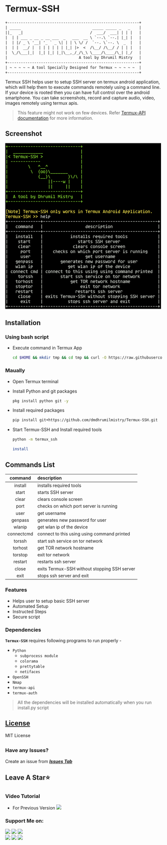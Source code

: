 <!-- Termux-SSH -->

# Termux-SSH

```
+-----------------------------------------------------------+
| _____                                _____ _____ _   _    |
||_   _|                              /  ___/  ___| | | |   |
|  | | ___ _ __ _ __ ___  _   ___  __ \ `--.\ `--.| |_| |   |
|  | |/ _ \ '__| '_ ` _ \| | | \ \/ /  `--. \`--. \  _  |   |
|  | |  __/ |  | | | | | | |_| |>  <  /\__/ /\__/ / | | |   |
|  \_/\___|_|  |_| |_| |_|\__,_/_/\_\ \____/\____/\_| |_/   |
|                                A tool by Dhrumil Mistry   |
+-----------------------------------------------------------+
| ~ ~ ~ ~ ~ A tool Specially Designed for Termux ~ ~ ~ ~ ~  |
+-----------------------------------------------------------+
```

Termux SSH helps user to setup SSH server on termux android application, which will help them to execute commands remotely using a command line.
If your device is rooted then you can have full control over the android smartphone. You can take screenshots, record and capture audio, video, images remotely using termux apis.

> This feature might not work on few devices. Refer [Termux-API documentation](https://wiki.termux.com/wiki/Termux:API) for more information.

## Screenshot

![Termux-SSH](https://github.com/dmdhrumilmistry/Termux-SSH/blob/main/.images/Termux-SSH-v1.1.0.png?raw=true)

## Installation

### Using bash script

- Execute command in Termux App

  ```bash
  cd $HOME && mkdir tmp && cd tmp && curl -O https://raw.githubusercontent.com/dmdhrumilmistry/Termux-SSH/main/install.sh && chmod +x $HOME/tmp/install.sh && ./install.sh; cd $HOME ;rm -rf $HOME/tmp
  ```

### Maually

- Open Termux terminal

- Install Python and git packages

  ```bash
  pkg install python git -y
  ```

- Install required packages

  ```bash
  pip install git+https://github.com/dmdhrumilmistry/Termux-SSH.git
  ```

- Start Termux-SSH and Install required tools

  ```bash
  python -m termux_ssh
  ```

  ```bash
  install
  ```

## Commands List

|  command   | description                                  |
| :--------: | :------------------------------------------- |
|  install   | installs required tools                      |
|   start    | starts SSH server                            |
|   clear    | clears console screen                        |
|    port    | checks on which port server is running       |
|    user    | get username                                 |
|  genpass   | generates new password for user              |
|   wlanip   | get wlan ip of the device                    |
| connectcmd | connect to this using using command printed  |
|   torssh   | start ssh service on tor network             |
|  torhost   | get TOR network hostname                     |
|  torstop   | exit tor network                             |
|  restart   | restarts ssh server                          |
|   close    | exits Termux-SSH without stopping SSH server |
|    exit    | stops ssh server and exit                    |

### Features

- Helps user to setup basic SSH server
- Automated Setup
- Instructed Steps
- Secure script

### Dependencies

**`Termux-SSH`** requires following programs to run properly -

- `Python`
  - `subprocess module`
  - `colorama`
  - `prettytable`
  - `netifaces`
- `OpenSSH`
- `Nmap`
- `termux-api`
- `termux-auth`

> All the dependencies will be installed automatically when you run install.py script

##

## [License](https://github.com/dmdhrumilmistry/Termux-SSH/blob/main/LICENSE)

MIT License

##

### Have any Issues?

Create an issue from **_[Issues Tab](https://github.com/dmdhrumilmistry/Termux-SSH/issues)_**

##

## Leave A Star⭐

##

### Video Tutorial

- For Previous Version
  <a href = "https://www.youtube.com/watch?v=V_m3vHmOY3c" target = "_blank"><img src = "https://img.shields.io/badge/YouTube%20Video-For%20video%20click%20here-bd2c00"></a><br>

### Support Me on:

  <p align ="left">
    <a href = "https://github.com/dmdhrumilmistry" target="_blank"><img src = "https://img.shields.io/badge/Github-dmdhrumilmistry-333"></a>
    <a href = "https://www.instagram.com/dmdhrumilmistry/" target="_blank"><img src = "https://img.shields.io/badge/Instagram-dmdhrumilmistry-833ab4"></a>
    <a href = "https://twitter.com/dmdhrumilmistry" target="_blank"><img src = "https://img.shields.io/badge/Twitter-dmdhrumilmistry-4078c0"></a><br>
    <a href = "https://dhrumilmistrywrites.blogspot.com/" target="_blank"><img src = "https://img.shields.io/badge/YouTube-Dhrumil%20Mistry-critical"></a>
    <a href = "https://www.youtube.com/channel/UChbjrRvbzgY3BIomUI55XDQ" target="_blank"><img src = "https://img.shields.io/badge/Blog-Dhrumil%20Mistry-bd2c00"></a>
      <a href = "https://www.linkedin.com/in/dhrumil-mistry-312966192/" target="_blank"><img src = "https://img.shields.io/badge/LinkedIn-Dhrumil%20Mistry-4078c0"></a><br>
    
   </p>
